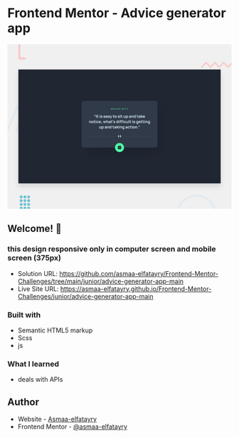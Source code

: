 # Frontend Mentor - Advice generator app

![Design preview for the Advice generator app coding challenge](./design/desktop-preview.jpg)

## Welcome! 👋

### this design responsive only in computer screen and mobile screen (375px)

- Solution URL: https://github.com/asmaa-elfatayry/Frontend-Mentor-Challenges/tree/main/junior/advice-generator-app-main
- Live Site URL: https://asmaa-elfatayry.github.io/Frontend-Mentor-Challenges/junior/advice-generator-app-main

### Built with

- Semantic HTML5 markup
- Scss
- js

### What I learned

- deals with APIs

## Author

- Website - [Asmaa-elfatayry](https://github.com/asmaa-elfatayry)
- Frontend Mentor - [@asmaa-elfatayry](https://www.frontendmentor.io/profile/asmaa-elfatayry)
